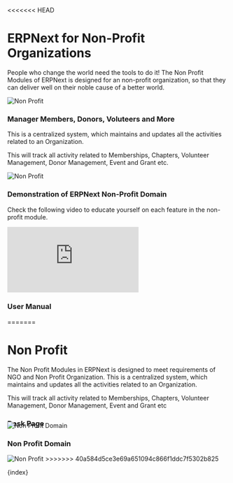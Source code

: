 <<<<<<< HEAD
# ERPNext for Non-Profit Organizations

People who change the world need the tools to do it! The Non Profit Modules of ERPNext is designed for an non-profit organization, so that they can deliver well on their noble cause of a better world.

<img class="screenshot" alt="Non Profit" src="{{docs_base_url}}/assets/img/non_profit/non-profit-hero-linus.png">

### Manager Members, Donors, Voluteers and More

This is a centralized system, which maintains and updates all the activities related to an Organization.

This will track all activity related to Memberships, Chapters, Volunteer Management, Donor Management, Event and Grant etc.

<img class="screenshot" alt="Non Profit" src="{{docs_base_url}}/assets/img/non_profit/chapter.png">

### Demonstration of ERPNext Non-Profit Domain

Check the following video to educate yourself on each feature in the non-profit module.

<div>
    <div class='embed-container'>
        <iframe src='https://www.youtube.com/embed/p3l0Kq-TU5Y' frameborder='0' allowfullscreen>
        </iframe>
    </div>
<div>

### User Manual
=======
# Non Profit


The Non Profit Modules in ERPNext is designed to meet requirements of NGO and Non Profit Organization. This is a centralized system, which maintains and updates all the activities related to an Organization.

This will track all activity related to Memberships, Chapters, Volunteer Management,
Donor Management, Event and Grant etc


### Desk Page
<img class="screenshot" >

<div class="section" style="padding-top: 0px; margin-top: -30px;">
	<div class="fake-browser-frame">
		<img class="img-responsive browser-image feature-image" alt="Non Profit Domain"
			src="{{docs_base_url}}/assets/img/non_profit/non_profit_domain.png">
	</div>
</div>

### Non Profit Domain
<img class="screenshot" alt="Non Profit" src="{{docs_base_url}}/assets/img/non_profit/module.png">
>>>>>>> 40a584d5ce3e69a651094c866f1ddc7f5302b825

{index}